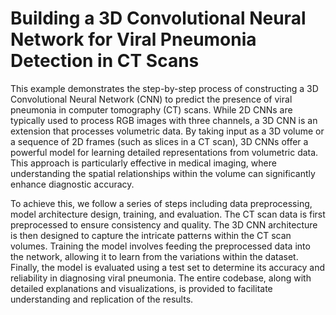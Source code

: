 # Building a 3D Convolutional Neural Network for Viral Pneumonia Detection in CT Scans

This example demonstrates the step-by-step process of constructing a 3D Convolutional Neural Network (CNN) to predict the presence of viral pneumonia in computer tomography (CT) scans. While 2D CNNs are typically used to process RGB images with three channels, a 3D CNN is an extension that processes volumetric data. By taking input as a 3D volume or a sequence of 2D frames (such as slices in a CT scan), 3D CNNs offer a powerful model for learning detailed representations from volumetric data. This approach is particularly effective in medical imaging, where understanding the spatial relationships within the volume can significantly enhance diagnostic accuracy.


To achieve this, we follow a series of steps including data preprocessing, model architecture design, training, and evaluation. The CT scan data is first preprocessed to ensure consistency and quality. The 3D CNN architecture is then designed to capture the intricate patterns within the CT scan volumes. Training the model involves feeding the preprocessed data into the network, allowing it to learn from the variations within the dataset. Finally, the model is evaluated using a test set to determine its accuracy and reliability in diagnosing viral pneumonia. The entire codebase, along with detailed explanations and visualizations, is provided to facilitate understanding and replication of the results.
